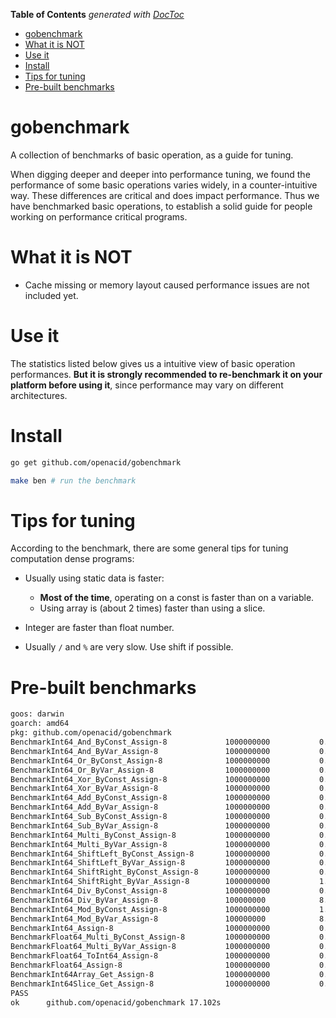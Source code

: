 <!-- START doctoc generated TOC please keep comment here to allow auto update -->
<!-- DON'T EDIT THIS SECTION, INSTEAD RE-RUN doctoc TO UPDATE -->
**Table of Contents**  *generated with [DocToc](https://github.com/thlorenz/doctoc)*

- [gobenchmark](#gobenchmark)
- [What it is NOT](#what-it-is-not)
- [Use it](#use-it)
- [Install](#install)
- [Tips for tuning](#tips-for-tuning)
- [Pre-built benchmarks](#pre-built-benchmarks)

<!-- END doctoc generated TOC please keep comment here to allow auto update -->

# gobenchmark
A collection of benchmarks of basic operation, as a guide for tuning.

When digging deeper and deeper into performance tuning, we found the performance
of some basic operations varies widely, in a counter-intuitive way.
These differences are critical and does impact performance.
Thus we have benchmarked basic operations, to establish a solid guide for people
working on performance critical programs.


# What it is NOT

- Cache missing or memory layout caused performance issues are not included yet.


# Use it

The statistics listed below gives us a intuitive view of basic operation performances.
**But it is strongly recommended to re-benchmark it on your platform before using it**,
since performance may vary on different architectures.


# Install

```sh
go get github.com/openacid/gobenchmark

make ben # run the benchmark
```

# Tips for tuning

According to the benchmark, there are some general tips for tuning computation
dense programs:

-   Usually using static data is faster:
    -   **Most of the time**, operating on a const is faster than on a variable.
    -   Using array is (about 2 times) faster than using a slice.

-   Integer are faster than float number.

-   Usually `/` and `%` are very slow. Use shift if possible.



# Pre-built benchmarks

```txt
goos: darwin
goarch: amd64
pkg: github.com/openacid/gobenchmark
BenchmarkInt64_And_ByConst_Assign-8          	1000000000	         0.35 ns/op
BenchmarkInt64_And_ByVar_Assign-8            	1000000000	         0.40 ns/op
BenchmarkInt64_Or_ByConst_Assign-8           	1000000000	         0.35 ns/op
BenchmarkInt64_Or_ByVar_Assign-8             	1000000000	         0.39 ns/op
BenchmarkInt64_Xor_ByConst_Assign-8          	1000000000	         0.35 ns/op
BenchmarkInt64_Xor_ByVar_Assign-8            	1000000000	         0.40 ns/op
BenchmarkInt64_Add_ByConst_Assign-8          	1000000000	         0.53 ns/op
BenchmarkInt64_Add_ByVar_Assign-8            	1000000000	         0.40 ns/op
BenchmarkInt64_Sub_ByConst_Assign-8          	1000000000	         0.53 ns/op
BenchmarkInt64_Sub_ByVar_Assign-8            	1000000000	         0.40 ns/op
BenchmarkInt64_Multi_ByConst_Assign-8        	1000000000	         0.40 ns/op
BenchmarkInt64_Multi_ByVar_Assign-8          	1000000000	         0.42 ns/op
BenchmarkInt64_ShiftLeft_ByConst_Assign-8    	1000000000	         0.36 ns/op
BenchmarkInt64_ShiftLeft_ByVar_Assign-8      	1000000000	         0.92 ns/op
BenchmarkInt64_ShiftRight_ByConst_Assign-8   	1000000000	         0.37 ns/op
BenchmarkInt64_ShiftRight_ByVar_Assign-8     	1000000000	         1.44 ns/op
BenchmarkInt64_Div_ByConst_Assign-8          	1000000000	         0.92 ns/op
BenchmarkInt64_Div_ByVar_Assign-8            	100000000	         8.53 ns/op
BenchmarkInt64_Mod_ByConst_Assign-8          	1000000000	         1.04 ns/op
BenchmarkInt64_Mod_ByVar_Assign-8            	100000000	         8.35 ns/op
BenchmarkInt64_Assign-8                      	1000000000	         0.26 ns/op
BenchmarkFloat64_Multi_ByConst_Assign-8      	1000000000	         0.79 ns/op
BenchmarkFloat64_Multi_ByVar_Assign-8        	1000000000	         0.79 ns/op
BenchmarkFloat64_ToInt64_Assign-8            	1000000000	         0.53 ns/op
BenchmarkFloat64_Assign-8                    	1000000000	         0.80 ns/op
BenchmarkInt64Array_Get_Assign-8             	1000000000	         0.26 ns/op
BenchmarkInt64Slice_Get_Assign-8             	1000000000	         0.52 ns/op
PASS
ok  	github.com/openacid/gobenchmark	17.102s
```